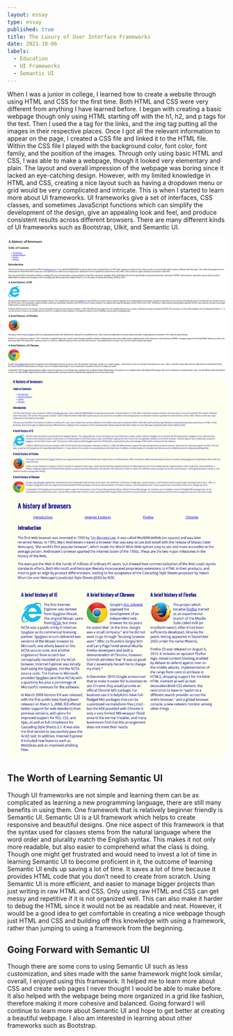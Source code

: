 ```yaml
---
layout: essay
type: essay
published: true
title: The Luxury of User Interface Frameworks
date: 2021-10-06
labels:
  - Education
  - UI Frameworks
  - Semantic UI
---
```


When I was a junior in college, I learned how to create a website through using HTML and CSS for the first time. Both HTML and CSS were very different from anything I have learned before. I began with creating a basic webpage though only using HTML starting off with the h1, h2, and p tags for the text. Then I used the a tag for the links, and the img tag putting all the images in their respective places. Once I got all the relevant information to appear on the page, I created a CSS file and linked it to the HTML file. Within the CSS file I played with the background color, font color, font family, and the position of the images. Through only using basic HTML and CSS, I was able to make a webpage, though it looked very elementary and plain. The layout and overall impression of the webpage was boring since it lacked an eye-catching design. However, with my limited knowledge in HTML and CSS, creating a nice layout such as having a dropdown menu or grid would be very complicated and intricate. This is when I started to learn more about UI frameworks. UI frameworks give a set of interfaces, CSS classes, and sometimes JavaScript functions which can simplify the development of the design, give an appealing look and feel, and produce consistent results across different browsers. There are many different kinds of UI frameworks such as Bootstrap, UIkit, and Semantic UI.

<img class="ui big center floated image" src="../images/browserhistoryone.png">

<img class="ui big center floated image" src="../images/browserhistorytwo.png">

<img class="ui big center floated image" src="../images/browserhistorythree.png">




## **The Worth of Learning Semantic UI**

Though UI frameworks are not simple and learning them can be as complicated as learning a new programming language, there are still many benefits in using them. One framework that is relatively beginner friendly is Semantic UI. Semantic UI is a UI framework which helps to create responsive and beautiful designs. One nice aspect of this framework is that the syntax used for classes stems from the natural language where the word order and plurality match the English syntax. This makes it not only more readable, but also easier to comprehend what the class is doing. Though one might get frustrated and would need to invest a lot of time in learning Semantic UI to become proficient in it, the outcome of learning Semantic UI ends up saving a lot of time. It saves a lot of time because it provides HTML code that you don’t need to create from scratch. Using Semantic UI is more efficient, and easier to manage bigger projects than just writing in raw HTML and CSS. Only using raw HTML and CSS can get messy and repetitive if it is not organized well. This can also make it harder to debug the HTML since it would not be as readable and neat. However, it would be a good idea to get comfortable in creating a nice webpage though just HTML and CSS and building off this knowledge with using a framework, rather than jumping to using a framework from the beginning.
 
## **Going Forward with Semantic UI**

Though there are some cons to using Semantic UI such as less customization, and sites made with the same framework might look similar, overall, I enjoyed using this framework. It helped me to learn more about CSS and create web pages I never thought I would be able to make before. It also helped with the webpage being more organized in a grid like fashion, therefore making it more cohesive and balanced. Going forward I will continue to learn more about Semantic UI and hope to get better at creating a beautiful webpage. I also am interested in learning about other frameworks such as Bootstrap. 
